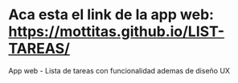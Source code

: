 # Aca esta el link de la app web: https://mottitas.github.io/LIST-TAREAS/
App web - Lista de tareas con funcionalidad ademas de diseño UX
